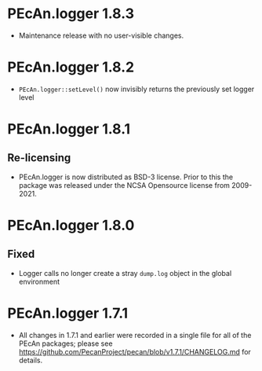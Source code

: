 # PEcAn.logger 1.8.3

- Maintenance release with no user-visible changes.

# PEcAn.logger 1.8.2

- `PEcAn.logger::setLevel()` now invisibly returns the previously set logger level

# PEcAn.logger 1.8.1

## Re-licensing

* PEcAn.logger is now distributed as BSD-3 license. Prior to this the package was released under the NCSA Opensource license from 2009-2021.

# PEcAn.logger 1.8.0

## Fixed

* Logger calls no longer create a stray `dump.log` object in the global environment

# PEcAn.logger 1.7.1

* All changes in 1.7.1 and earlier were recorded in a single file for all of the PEcAn packages; please see 
https://github.com/PecanProject/pecan/blob/v1.7.1/CHANGELOG.md for details.
